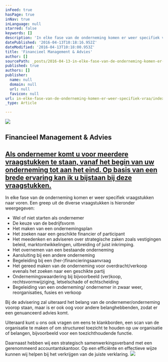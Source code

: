 ```yaml
---
inFeed: true
hasPage: true
inNav: true
inLanguage: null
starred: false
keywords: []
description: 'In elke fase van de onderneming komen er weer specifiek vraagstukken naar voren. Een greep uit de diverse vraagstukken is hieronder weergegeven:'
datePublished: '2016-04-13T10:18:16.952Z'
dateModified: '2016-04-13T10:18:00.953Z'
title: 'Financieel Management & Advies'
author: []
sourcePath: _posts/2016-04-13-in-elke-fase-van-de-onderneming-komen-er-weer-specifiek-vraa.md
published: true
authors: []
publisher:
  name: null
  domain: null
  url: null
  favicon: null
url: in-elke-fase-van-de-onderneming-komen-er-weer-specifiek-vraa/index.html
_type: Article

---
```

![](https://the-grid-user-content.s3-us-west-2.amazonaws.com/65f469ce-1363-474d-be5f-613327cc8f2b.jpg)

## Financieel Management & Advies

## [Als ondernemer komt u voor meerdere vraagstukken te staan, vanaf het begin van uw onderneming tot aan het eind. Op basis van een brede ervaring kan ik u bijstaan bij deze vraagstukken.][0]

In elke fase van de onderneming komen er weer specifiek vraagstukken naar voren. Een greep uit de diverse vraagstukken is hieronder weergegeven:

* Wel of niet starten als ondernemer
* De keuze van de bedrijfsvorm
* Het maken van een ondernemingsplan
* Het zoeken naar een geschikte financier of participant
* Het meedenken en adviseren over strategische zaken zoals vestigingen beleid, marktontwikkelingen, uitbreiding of juist inkrimping.
* Het overnemen van een bestaande onderneming
* Aansluiting bij een andere onderneming
* Begeleiding bij een (her-)financieringsaanvraag
* Het gereed maken van de onderneming voor overdracht/verkoop evenals het zoeken naar een geschikte partij
* Ondernemingswaardering bij bijvoorbeeld (ver)koop, rechtsvormwijziging, letselschade of echtscheiding
* Begeleiding van een onderneming/ ondernemer in zwaar weer, reorganisaties, fusies en verkoop

Bij de advisering zal uiteraard het belang van de ondernemer/onderneming voorop staan, maar is er ook oog voor andere belanghebbenden, zodat er een genuanceerd advies komt.

Uiteraard kunt u ons ook vragen om eens te klankborden, een scan van de organisatie te maken of om structureel toezicht te houden op uw organisatie of belangen, bijvoorbeeld voor een toezichthoudende functie.

Daarnaast hebben wij een strategisch samenwerkingsverband met een gerenommeerd accountantskantoor. Op een efficiënte en effectieve wijze kunnen wij helpen bij het verkrijgen van de juiste verklaring.
![](https://the-grid-user-content.s3-us-west-2.amazonaws.com/eb354f3a-8d93-4a55-a24b-7c49b881f6ac.jpg)

[0]: http://gh-advies.nl/ondernemersadvies.html